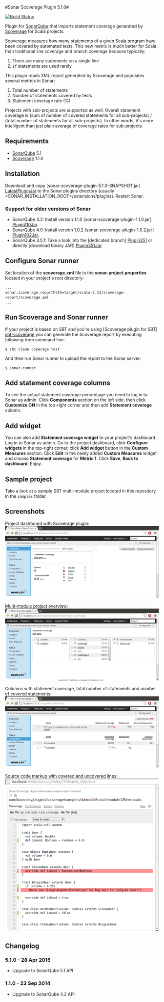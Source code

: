 #Sonar Scoverage Plugin 5.1.0#

[![Build Status](https://travis-ci.org/RadoBuransky/sonar-scoverage-plugin.png)](https://travis-ci.org/RadoBuransky/sonar-scoverage-plugin)

Plugin for [SonarQube] that imports statement coverage generated by [Scoverage] for Scala projects.

Scoverage measures how many statements of a given Scala program have been covered by automated tests. This
new metric is much better for Scala than traditional line coverage and branch coverage because typically:

 1. There are many statements on a single line
 2. `if` statements are used rarely

This plugin reads XML report generated by Scoverage and populates several metrics in Sonar:

 1. Total number of statements
 2. Number of statements covered by tests
 3. Statement coverage rate (%)

Projects with sub-projects are supported as well. Overall statement coverage is (sum of number of covered statements
for all sub-projects) / (total number of statements for all sub-projects). In other words, it's more intelligent than
just plain average of coverage rates for sub-projects.

## Requirements ##

- [SonarQube] 5.1
- [Scoverage] 1.1.0

## Installation ##

Download and copy [sonar-scoverage-plugin-5.1.0-SNAPSHOT.jar] [LatestPluginJar] to the Sonar plugins directory
(usually <SONAR_INSTALLATION_ROOT>/extensions/plugins). Restart Sonar.

### Support for older versions of Sonar ###

- SonarQube 4.2: Install version 1.1.0 [sonar-scoverage-plugin-1.1.0.jar] [Plugin110Jar].
- SonarQube 4.0: Install version 1.0.2 [sonar-scoverage-plugin-1.0.2.jar] [Plugin102Jar].
- SonarQube 3.5.1: Take a look into the [dedicated branch] [Plugin351] or directly [download binary JAR] [Plugin351Jar].

## Configure Sonar runner ##

Set location of the **scoverage.xml** file in the **sonar-project.properties** located in your project's
root directory:

    ...
    sonar.scoverage.reportPath=target/scala-2.11/scoverage-report/scoverage.xml
    ...

## Run Scoverage and Sonar runner ##

If your project is based on SBT and you're using [Scoverage plugin for SBT] [sbt-scoverage] you can
generate the Scoverage report by executing following from command line:

    $ sbt clean coverage test

And then run Sonar runner to upload the report to the Sonar server:

    $ sonar-runner

## Add statement coverage columns ##

To see the actual statement coverage percentage you need to log in to Sonar as admin.
Click **Components** section on the left side, then click **Customize ON** in the top-right corner and then
add **Statement coverage** column.

## Add widget ##

You can also add **Statement coverage widget** to your project's dashboard. Log in to Sonar as admin. Go to
the project dashboard, click **Configure widgets** in the top-right corner, click **Add widget** button in
the **Custom Measures** section. Click **Edit** in the newly added **Custom Measures** widget and choose
**Statement coverage** for **Metric 1**. Click **Save**, **Back to dashboard**. Enjoy.

## Sample project ##

Take a look at a sample SBT multi-module project located in this repository in the `samples` folder.

## Screenshots ##

Project dashboard with Scoverage plugin:
![Project dashboard with Scoverage plugin](/doc/img/01_dashboard.png "Project dashboard with Scoverage plugin")

Multi-module project overview:
![Multi-module project overview](/doc/img/02_detail.png "Multi-module project overview")

Columns with statement coverage, total number of statements and number of covered statements:
![Columns](/doc/img/03_columns.png "Columns")

Source code markup with covered and uncovered lines:
![Source code markup](/doc/img/04_coverage.png "Source code markup")

## Changelog ##

### 5.1.0 - 28 Apr 2015 ###

- Upgrade to SonarQube 5.1 API

### 1.1.0 - 23 Sep 2014 ###

- Upgrade to SonarQube 4.2 API

[LatestPluginJar]: https://github.com/RadoBuransky/sonar-scoverage-plugin/releases/download/v5.1.0-SNAPSHOT/sonar-scoverage-plugin-5.1.0-SNAPSHOT.jar
[Plugin110Jar]: https://github.com/RadoBuransky/sonar-scoverage-plugin/releases/download/1.1.0/sonar-scoverage-plugin-1.1.0.jar
[Plugin102Jar]: https://github.com/RadoBuransky/sonar-scoverage-plugin/releases/download/1.0.2/sonar-scoverage-plugin-1.0.2.jar
[SonarQube]: http://www.sonarqube.org/ "SonarQube"
[Scoverage]: https://github.com/scoverage/scalac-scoverage-plugin "Scoverage"
[sbt-scoverage]: https://github.com/scoverage/sbt-scoverage
[Plugin351]: https://github.com/RadoBuransky/sonar-scoverage-plugin/tree/sonar3.5.1
[Plugin351Jar]: https://github.com/RadoBuransky/sonar-scoverage-plugin/releases/download/v1.0.2-Sonar3.5.1/sonar-scoverage-plugin-sonar3.5.1-1.0.2.jar
